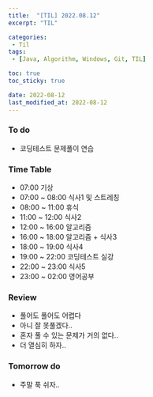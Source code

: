 ```yaml
---
title:  "[TIL] 2022.08.12"
excerpt: "TIL"

categories:
 - Til
tags:
 - [Java, Algorithm, Windows, Git, TIL]

toc: true
toc_sticky: true

date: 2022-08-12
last_modified_at: 2022-08-12
---
```



### To do
- 코딩테스트 문제풀이 연습


### Time Table
- 07:00 기상
- 07:00 ~ 08:00 식사1 및 스트레칭
- 08:00 ~ 11:00 휴식
- 11:00 ~ 12:00 식사2 
- 12:00 ~ 16:00 알고리즘
- 16:00 ~ 18:00 알고리즘 + 식사3
- 18:00 ~ 19:00 식사4
- 19:00 ~ 22:00 코딩테스트 실강
- 22:00 ~ 23:00 식사5
- 23:00 ~ 02:00 영어공부


### Review
- 풀어도 풀어도 어렵다
- 아니 잘 못풀겠다..
- 혼자 풀 수 있는 문제가 거의 없다..
- 더 열심히 하자..

### Tomorrow do
- 주말 푹 쉬자..